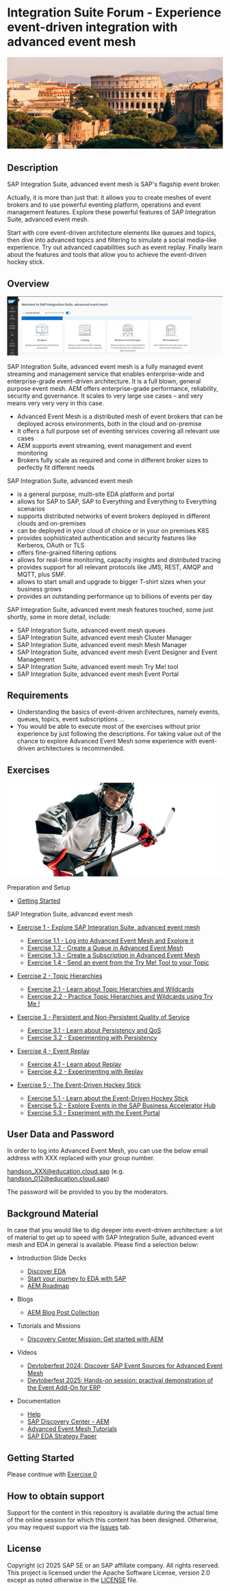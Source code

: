 # Integration Suite Forum - Experience event-driven integration with advanced event mesh

![Pic 1](images/ISF-1.png)

## Description

SAP Integration Suite, advanced event mesh is SAP's flagship event broker. 

Actually, it is more than just that: it allows you to create meshes of event brokers and to use powerful eventing platform, operations and event management features. Explore these powerful features of SAP Integration Suite, advanced event mesh. 

Start with core event-driven architecture elements like queues and topics, then dive into advanced topics and filtering to simulate a social media–like experience. Try out advanced capabilities such as event replay. Finally learn about the features and tools that allow you to achieve the event-driven hockey stick.

## Overview

![Pic 2](images/ISF-2.png)

SAP Integration Suite, advanced event mesh is a fully managed event streaming and management service that enables enterprise-wide and enterprise-grade event-driven architecture. It is a full blown, general purpose event mesh. AEM offers enterprise-grade performance, reliability, security and governance. It scales to very large use cases – and very means very very very in this case.

- Advanced Event Mesh is a distributed mesh of event brokers that can be deployed across environments, both in the cloud and on-premise
- It offers a full purpose set of eventing services covering all relevant use cases
- AEM supports event streaming, event management and event monitoring
- Brokers fully scale as required and come in different broker sizes to perfectly fit different needs

SAP Integration Suite, advanced event mesh

- is a general purpose, multi-site EDA platform and portal
- allows for SAP to SAP, SAP to Everything and Everything to Everything scenarios
- supports distributed networks of event brokers deployed in different clouds and on-premises
- can be deployed in your cloud of choice or in your on premises K8S
- provides sophisticated authentication and security features like Kerberos, OAuth or TLS
- offers fine-grained filtering options
- allows for real-time monitoring, capacity insights and distributed tracing
- provides support for all relevant protocols like JMS, REST, AMQP and MQTT, plus SMF.
- allows to start small and upgrade to bigger T-shirt sizes when your business grows
- provides an outstanding performance up to billions of events per day

SAP Integration Suite, advanced event mesh features touched, some just shortly, some in more detail, include:

- SAP Integration Suite, advanced event mesh queues
- SAP Integration Suite, advanced event mesh Cluster Manager
- SAP Integration Suite, advanced event mesh Mesh Manager
- SAP Integration Suite, advanced event mesh Event Designer and Event Management
- SAP Integration Suite, advanced event mesh Try Me! tool
- SAP Integration Suite, advanced event mesh Event Portal

## Requirements

- Understanding the basics of event-driven architectures, namely events, queues, topics, event subscriptions ...
- You would be able to execute most of the exercises without prior experience by just following the descriptions. For taking value out of the chance to explore Advanced Event Mesh some experience with event-driven architectures is recommended.

## Exercises

![Pic 3](images/ISF-3.png)

Preparation and Setup

- [Getting Started](exercise/ex0/)

SAP Integration Suite, advanced event mesh

- [Exercise 1 - Explore SAP Integration Suite, advanced event mesh](exercise/ex1/)

    - [Exercise 1.1 - Log into Advanced Event Mesh and Explore it](exercise/ex1#exercise-11---log-into-advanced-event-mesh-and-explore-it)
    - [Exercise 1.2 - Create a Queue in Advanced Event Mesh ](exercise/ex1#exercise-12---create-a-queue-in-advanced-event-mesh)
    - [Exercise 1.3 - Create a Subscription in Advanced Event Mesh](exercise/ex1#exercise-13---create-a-queue-subscription-in-advanced-event-mesh)
    - [Exercise 1.4 - Send an event from the Try Me! Tool to your Topic](exercise/ex1#exercise-14---send-an-event-from-the-try-me-tool-to-your-topic)

- [Exercise 2 - Topic Hierarchies](exercise/ex2/)

    - [Exercise 2.1 - Learn about Topic Hierarchies and Wildcards](exercise/ex2##exercise-21-learn-about-topic-hierarchies-and-wildcards)
    - [Exercise 2.2 - Practice Topic Hierarchies and Wildcards using Try Me !](exercise/ex2##exercise-22-practice-topic-hierarchies-and-wildcards-using-try-me----berlin-edition) 

- [Exercise 3 - Persistent and Non-Persistent Quality of Service](exercises/ex3/)

    - [Exercise 3.1 - Learn about Persistency and QoS](exercise/ex3#exercise-31-learn-about-delivery-modes-persistency-and-quality-of-service)
    - [Exercise 3.2 - Experimenting with Persistency](exercise/ex3#experimenting-with-persistency)

- [Exercise 4 - Event Replay](exercise/ex4/)

    - [Exercise 4.1 - Learn about Replay](exercise/ex4/README.md#exercise-41-learn-about)
    - [Exercise 4.2 - Experimenting with Replay](exercise/ex4/README.md#exercise-42-experimenting-with-replay)

- [Exercise 5 - The Event-Driven Hockey Stick](exercise/ex5/)

    - [Exercise 5.1 - Learn about the Event-Driven Hockey Stick](exercise/ex5/README.md#exercise-51-learn-about)
    - [Exercise 5.2 - Explore Events in the SAP Business Accelerator Hub](exercise/ex5/README.md#exercise-52-explore-business-accelerator-hub)
    - [Exercise 5.3 - Experiment with the Event Portal](exercise/ex5/README.md#exercise-53-experimenting-with-replay)

## User Data and Password

In order to log into Advanced Event Mesh, you can use the below email address with XXX replaced with your group number.

handson_XXX@education.cloud.sap (e.g. handson_012@education.cloud.sap)

The password will be provided to you by the moderators.

## Background Material

In case that you would like to dig deeper into event-driven architecture: a lot of material to get up to speed with SAP Integration Suite, advanced event mesh and EDA in general is available. Please find a selection below:

- Introduction Slide Decks

    - [Discover EDA](material)
    - [Start your journey to EDA with SAP](material)
    - [AEM Roadmap](material)

- Blogs

    - [AEM Blog Post Collection](https://community.sap.com/t5/technology-blog-posts-by-sap/sap-integration-suite-advanced-event-mesh-blog-collection/ba-p/14111943)

- Tutorials and Missions

    - [Discovery Center Mission: Get started with AEM](https://discovery-center.cloud.sap/missiondetail/4582/4870/)

- Videos

    - [Devtoberfest 2024: Discover SAP Event Sources for Advanced Event Mesh](https://www.youtube.com/watch?v=NujHueCBDOw)
    - [Devtoberfest 2025: Hands-on session: practival demonstration of the Event Add-On for ERP](https://www.youtube.com/watch?v=vwzqNLISvHo)

- Documentation

    - [Help](https://help.pubsub.em.services.cloud.sap/Cloud/cloud-lp.htm)
    - [SAP Discovery Center - AEM](https://discovery-center.cloud.sap/serviceCatalog/advanced-event-mesh?region=all)
    - [Advanced Event Mesh Tutorials](https://help.pubsub.em.services.cloud.sap/Cloud/ggs_signup.htm)
    - [SAP EDA Strategy Paper](https://d.dam.sap.com/a/LFK8XBY/SAP%20EDA%20Extended%20Paper%20101424%20v7.pdf?rc=10&inline=true)

## Getting Started

Please continue with [Exercise 0](exercise/ex0/)

## How to obtain support

Support for the content in this repository is available during the actual time of the online session for which this content has been designed. Otherwise, you may request support via the [Issues](../../issues) tab.

## License
Copyright (c) 2025 SAP SE or an SAP affiliate company. All rights reserved. This project is licensed under the Apache Software License, version 2.0 except as noted otherwise in the [LICENSE](LICENSES/Apache-2.0.txt) file.
